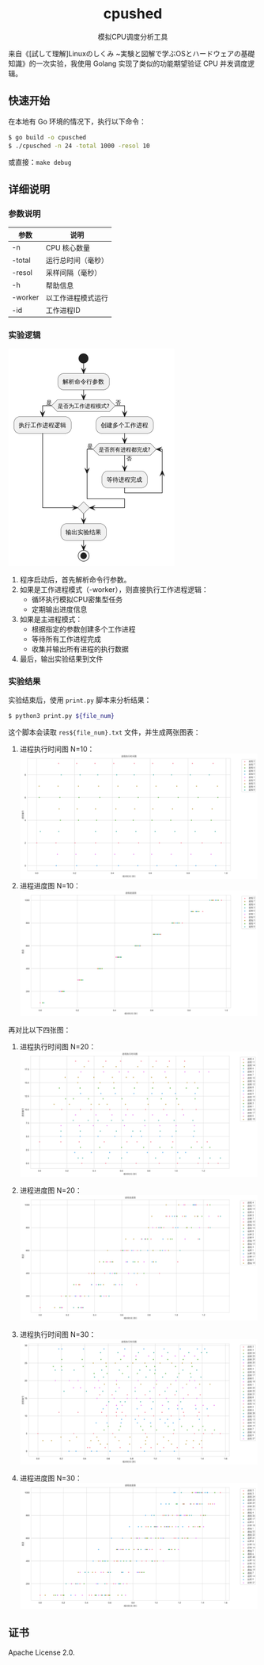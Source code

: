 <h1 align="center">cpushed</h1>

<p align="center">模拟CPU调度分析工具</p>

来自《[試して理解]Linuxのしくみ ~実験と図解で学ぶOSとハードウェアの基礎知識》的一次实验，我使用 Golang 实现了类似的功能期望验证 CPU 并发调度逻辑。

## 快速开始

在本地有 Go 环境的情况下，执行以下命令：

```sh
$ go build -o cpusched
$ ./cpusched -n 24 -total 1000 -resol 10
```

或直接：`make debug`

## 详细说明

### 参数说明

| 参数 | 说明 |
|------|------|
| -n | CPU 核心数量 |
| -total | 运行总时间（毫秒） |
| -resol | 采样间隔（毫秒） |
| -h | 帮助信息 |
| -worker | 以工作进程模式运行 |
| -id | 工作进程ID |

### 实验逻辑

![img.png](img/流程图.png)

1. 程序启动后，首先解析命令行参数。
2. 如果是工作进程模式（-worker），则直接执行工作进程逻辑：
    - 循环执行模拟CPU密集型任务
    - 定期输出进度信息
3. 如果是主进程模式：
    - 根据指定的参数创建多个工作进程
    - 等待所有工作进程完成
    - 收集并输出所有进程的执行数据
4. 最后，输出实验结果到文件

### 实验结果

实验结束后，使用 `print.py` 脚本来分析结果：

```sh
$ python3 print.py ${file_num}
```

这个脚本会读取 `res${file_num}.txt` 文件，并生成两张图表：
1. 进程执行时间图 N=10：
   ![进程执行时间图](img/进程执行时间图1.png)
2. 进程进度图 N=10：
   ![进程进度图](img/进程进度图1.png)

再对比以下四张图：
1. 进程执行时间图 N=20：
   ![进程执行时间图](img/进程执行时间图2.png)
2. 进程进度图 N=20：
   ![进程进度图](img/进程进度图2.png)

3. 进程执行时间图 N=30：
   ![进程执行时间图](img/进程执行时间图3.png)
4. 进程进度图 N=30：
   ![进程进度图](img/进程进度图3.png)

## 证书

Apache License 2.0.